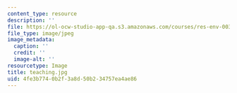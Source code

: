 ```yaml
---
content_type: resource
description: ''
file: https://ol-ocw-studio-app-qa.s3.amazonaws.com/courses/res-env-003-earthdnas-climate-101-fall-2019/4fe3b7740b2f3a8d50b234757ea4ae86_teaching.jpg
file_type: image/jpeg
image_metadata:
  caption: ''
  credit: ''
  image-alt: ''
resourcetype: Image
title: teaching.jpg
uid: 4fe3b774-0b2f-3a8d-50b2-34757ea4ae86
---
```

